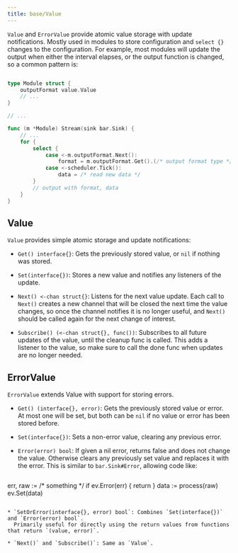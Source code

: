 ```yaml
---
title: base/Value
---
```


`Value` and `ErrorValue` provide atomic value storage with update notifications. Mostly
used in modules to store configuration and `select {}` changes to the configuration. For example,
most modules will update the output when either the interval elapses, or the output function is
changed, so a common pattern is:

```go

type Module struct {
	outputFormat value.Value
	// ...
}

// ...

func (m *Module) Stream(sink bar.Sink) {
	// ...
	for {
		select {
			case <-m.outputFormat.Next():
				format = m.outputFormat.Get().(/* output format type */)
			case <-scheduler.Tick():
				data = /* read new data */
		}
		// output with format, data
	}
}
```

## Value

`Value` provides simple atomic storage and update notifications:

* `Get() interface{}`: Gets the previously stored value, or `nil` if nothing was stored.

* `Set(interface{})`: Stores a new value and notifies any listeners of the update.

* `Next() <-chan struct{}`: Listens for the next value update. Each call to `Next()` creates a new
  channel that will be closed the next time the value changes, so once the channel notifies it is
  no longer useful, and `Next()` should be called again for the next change of interest.

* `Subscribe() (<-chan struct{}, func())`: Subscribes to all future updates of the value, until the
  cleanup func is called. This adds a listener to the value, so make sure to call the done func when
  updates are no longer needed.

## ErrorValue

`ErrorValue` extends Value with support for storing errors.

* `Get() (interface{}, error)`: Gets the previously stored value or error. At most one will be set,
  but both can be `nil` if no value or error has been stored before.

* `Set(interface{})`: Sets a non-error value, clearing any previous error.

* `Error(error) bool`: If given a nil error, returns false and does not change the value. Otherwise
  clears any previously set value and replaces it with the error. This is similar to `bar.Sink#Error`,
  allowing code like:

  ```go
err, raw := /* something */
if ev.Error(err) {
	return
}
data := process(raw)
ev.Set(data)
```

* `SetOrError(interface{}, error) bool`: Combines `Set(interface{})` and `Error(error) bool`.
  Primarily useful for directly using the return values from functions that return `(value, error)`.

* `Next()` and `Subscribe()`: Same as `Value`.
